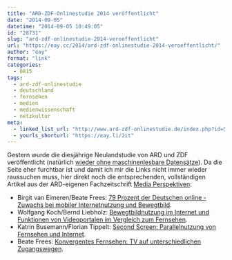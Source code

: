 ```yaml
---
title: "ARD-ZDF-Onlinestudie 2014 veröffentlicht"
date: "2014-09-05"
datetime: "2014-09-05 10:49:05"
id: "28731"
slug: "ard-zdf-onlinestudie-2014-veroeffentlicht"
url: "https://eay.cc/2014/ard-zdf-onlinestudie-2014-veroeffentlicht/"
author: "eay"
format: "link"
categories:
  - 0815
tags:
  - ard-zdf-onlinestudie
  - deutschland
  - fernsehen
  - medien
  - medienwissenschaft
  - netzkultur
meta:
  - linked_list_url: "http://www.ard-zdf-onlinestudie.de/index.php?id=512"
  - yourls_shorturl: "https://eay.li/2it"
---
```


Gestern wurde die diesjährige Neulandstudie von ARD und ZDF veröffentlicht (natürlich [wieder ohne maschinenlesbare Datensätze](https://twitter.com/eay/statuses/443764237945823232)). Da die Seite eher furchtbar ist und damit ich mir die Links nicht immer wieder raussuchen muss, hier direkt noch die entsprechenden, vollständigen Artikel aus der ARD-eigenen Fachzeitschrift [Media Perspektiven](http://www.media-perspektiven.de/):

- Birgit van Eimeren/Beate Frees: [79 Prozent der Deutschen online - Zuwachs bei mobiler Internetnutzung und Bewegtbild](http://www.media-perspektiven.de/publikationen/fachzeitschrift/detailseite/publication/index/Detail/79-prozent-der-deutschen-online-zuwachs-bei-mobiler-internetnutzung-und-bewegtbild/).
- Wolfgang Koch/Bernd Liebholz: [Bewegtbildnutzung im Internet und Funktionen von Videoportalen im Vergleich zum Fernsehen](http://www.media-perspektiven.de/publikationen/fachzeitschrift/detailseite/publication/index/Detail/bewegtbildnutzung-im-internet-und-funktionen-von-videoportalen-im-vergleich-zum-fernsehen/).
- Katrin Busemann/Florian Tippelt: [Second Screen: Parallelnutzung von Fernsehen und Internet](http://www.media-perspektiven.de/publikationen/fachzeitschrift/detailseite/publication/index/Detail/second-screen-parallelnutzung-von-fernsehen-und-internet/).
- Beate Frees: [Konvergentes Fernsehen: TV auf unterschiedlichen Zugangswegen](http://www.media-perspektiven.de/publikationen/fachzeitschrift/detailseite/publication/index/Detail/konvergentes-fernsehen-tv-auf-unterschiedlichen-zugangswegen/).
